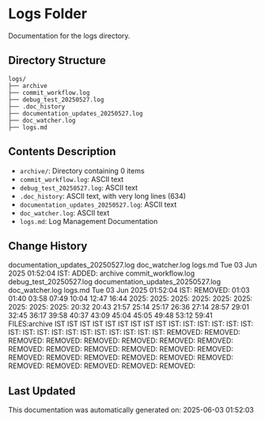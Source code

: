 <!-- filepath: /home/michaelnewham/Projects/create_python_project/logs/aboutthisfolder.md -->
# Logs Folder

Documentation for the logs directory.

## Directory Structure

```
logs/
├── archive
├── commit_workflow.log
├── debug_test_20250527.log
├── .doc_history
├── documentation_updates_20250527.log
├── doc_watcher.log
├── logs.md
```

## Contents Description

- `archive/`: Directory containing 0 items
- `commit_workflow.log`: ASCII text
- `debug_test_20250527.log`: ASCII text
- `.doc_history`: ASCII text, with very long lines (634)
- `documentation_updates_20250527.log`: ASCII text
- `doc_watcher.log`: ASCII text
- `logs.md`: Log Management Documentation

## Change History

documentation_updates_20250527.log
doc_watcher.log
logs.md
Tue 03 Jun 2025 01:52:04 IST: ADDED: archive commit_workflow.log debug_test_20250527.log documentation_updates_20250527.log doc_watcher.log logs.md 
Tue 03 Jun 2025 01:52:04 IST: REMOVED:                          01:03 01:40 03:58 07:49 10:04 12:47 16:44 2025: 2025: 2025: 2025: 2025: 2025: 2025: 2025: 2025: 20:32 20:43 21:57 25:14 25:17 26:36 27:14 28:57 29:01 32:45 36:17 39:58 40:37 43:09 45:04 45:05 49:48 53:12 59:41 FILES:archive IST IST IST IST IST IST IST IST IST IST: IST: IST: IST: IST: IST: IST: IST: IST: IST: IST: IST: IST: IST: IST: IST: IST: REMOVED: REMOVED: REMOVED: REMOVED: REMOVED: REMOVED: REMOVED: REMOVED: REMOVED: REMOVED: REMOVED: REMOVED: REMOVED: REMOVED: REMOVED: REMOVED: REMOVED: REMOVED: REMOVED: REMOVED: REMOVED: REMOVED: REMOVED: REMOVED: REMOVED: 

## Last Updated

This documentation was automatically generated on: 2025-06-03 01:52:03

